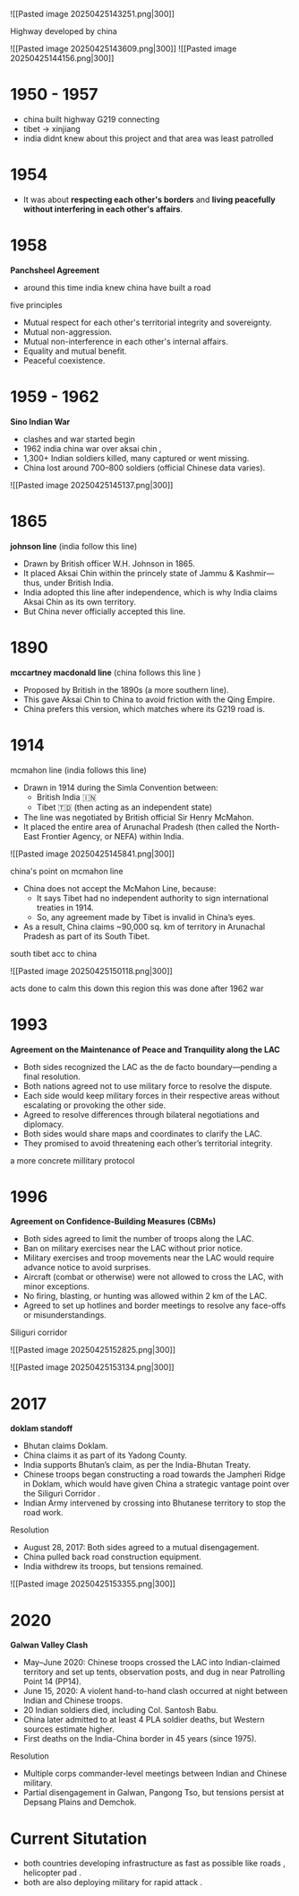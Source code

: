 ![[Pasted image 20250425143251.png|300]]

Highway developed by china 

![[Pasted image 20250425143609.png|300]]
![[Pasted image 20250425144156.png|300]]

# 1950 - 1957
- china built highway G219 connecting 
- tibet -> xinjiang
- india didnt knew about this project and that area was least patrolled 

# 1954
- It was about **respecting each other's borders** and **living peacefully without interfering in each other's affairs**.
# 1958

**Panchsheel Agreement**
- around this time india knew china have built a road 

five principles
- Mutual respect for each other's territorial integrity and sovereignty.
- Mutual non-aggression.
- Mutual non-interference in each other's internal affairs.
- Equality and mutual benefit.
- Peaceful coexistence.

# 1959 - 1962
**Sino Indian War**
- clashes and war started begin 
- 1962 india china war over aksai chin , 
- 1,300+ Indian soldiers killed, many captured or went missing.
- China lost around 700–800 soldiers (official Chinese data varies).

![[Pasted image 20250425145137.png|300]]


# 1865
**johnson line** (india follow this line)
- Drawn by British officer W.H. Johnson in 1865.
- It placed Aksai Chin within the princely state of Jammu & Kashmir—thus, under British India.
- India adopted this line after independence, which is why India claims Aksai Chin as its own territory.
- But China never officially accepted this line.

# 1890
**mccartney macdonald line** (china follows this line )
- Proposed by British in the 1890s (a more southern line).
- This gave Aksai Chin to China to avoid friction with the Qing Empire.
- China prefers this version, which matches where its G219 road is.
# 1914
mcmahon line (india follows this line)
- Drawn in 1914 during the Simla Convention between:
    - British India 🇮🇳
    - Tibet 🇹🇩 (then acting as an independent state)
- The line was negotiated by British official Sir Henry McMahon.
- It placed the entire area of Arunachal Pradesh (then called the North-East Frontier Agency, or NEFA) within India.

![[Pasted image 20250425145841.png|300]]

china's point on mcmahon line 
- China does not accept the McMahon Line, because:
    - It says Tibet had no independent authority to sign international treaties in 1914.
    - So, any agreement made by Tibet is invalid in China’s eyes.
- As a result, China claims ~90,000 sq. km of territory in Arunachal Pradesh as part of its South Tibet.

south tibet acc to china 

![[Pasted image 20250425150118.png|300]]

acts done to calm this down this region
this was done after 1962 war 

# 1993
 **Agreement on the Maintenance of Peace and Tranquility along the LAC**
- Both sides recognized the LAC as the de facto boundary—pending a final resolution.
- Both nations agreed not to use military force to resolve the dispute.
- Each side would keep military forces in their respective areas without escalating or provoking the other side.
- Agreed to resolve differences through bilateral negotiations and diplomacy.
- Both sides would share maps and coordinates to clarify the LAC.
- They promised to avoid threatening each other’s territorial integrity.

a more concrete millitary protocol
# 1996
**Agreement on Confidence-Building Measures (CBMs)**
- Both sides agreed to limit the number of troops along the LAC.
- Ban on military exercises near the LAC without prior notice.
- Military exercises and troop movements near the LAC would require advance notice to avoid surprises.
- Aircraft (combat or otherwise) were not allowed to cross the LAC, with minor exceptions.
- No firing, blasting, or hunting was allowed within 2 km of the LAC.
- Agreed to set up hotlines and border meetings to resolve any face-offs or misunderstandings.

Siliguri corridor

![[Pasted image 20250425152825.png|300]]

![[Pasted image 20250425153134.png|300]]

# 2017
**doklam standoff** 
- Bhutan claims Doklam.
- China claims it as part of its Yadong County.
- India supports Bhutan’s claim, as per the India-Bhutan Treaty.
- Chinese troops began constructing a road towards the Jampheri Ridge in Doklam, which would have given China a strategic vantage point over the Siliguri Corridor .
- Indian Army intervened by crossing into Bhutanese territory to stop the road work.

Resolution
- August 28, 2017: Both sides agreed to a mutual disengagement.
- China pulled back road construction equipment.
- India withdrew its troops, but tensions remained.

![[Pasted image 20250425153355.png|300]]

# 2020
**Galwan Valley Clash**
- May–June 2020: Chinese troops crossed the LAC into Indian-claimed territory and set up tents, observation posts, and dug in near Patrolling Point 14 (PP14).
- June 15, 2020: A violent hand-to-hand clash occurred at night between Indian and Chinese troops.
- 20 Indian soldiers died, including Col. Santosh Babu.
- China later admitted to at least 4 PLA soldier deaths, but Western sources estimate higher.
- First deaths on the India-China border in 45 years (since 1975).

Resolution
- Multiple corps commander-level meetings between Indian and Chinese military.
- Partial disengagement in Galwan, Pangong Tso, but tensions persist at Depsang Plains and Demchok.



# Current Situtation

- both countries developing infrastructure as fast as possible like roads , helicopter pad . 
- both are also deploying military for rapid attack .